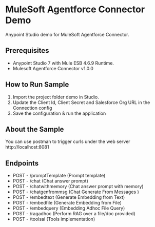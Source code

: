 MuleSoft Agentforce Connector Demo
====================================
Anypoint Studio demo for MuleSoft Agentforce Connector.


Prerequisites
---------------

* Anypoint Studio 7 with Mule ESB 4.6.9 Runtime.
* Mulesoft Agentforce Connector v1.0.0


How to Run Sample
-----------------

1. Import the project folder demo in Studio.
2. Update the Client Id, Client Secret and Salesforce Org URL in the Connection config
3. Save the configuration & run the application


About the Sample
----------------

You can use postman to trigger curls under the web server http://localhost:8081

## Endpoints

* POST - /promptTemplate (Prompt template)
* POST - /chat (Chat answer prompt)
* POST - /chatwithmemory (Chat answer prompt with memory)
* POST - /chatgenfrommsg (Chat Generate From Messages )
* POST - /embedtext (Generate Embedding from Text)
* POST - /embedfile (Generate Embedding from File)
* POST - /embedquery (Embedding Adhoc File Query)
* POST - /ragadhoc (Perform RAG over a file/doc provided)
* POST - /toolsai (Tools implementation)
